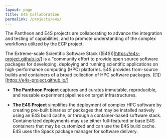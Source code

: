 ```yaml
---
layout: page
title: E4S Collaboration 
permalink: /projects/e4s/
---
```


The Pantheon and E4S projects are collaborating to advance the integration and testing of capabilities, and to promote understanding of the complex workflows utilized by the ECP project.

The Extreme-scale Scientific Software Stack ((E4S))[https://e4s-project.github.io/] is a "community effort to provide open source software packages for developing, deploying and running scientific applications on high-performance computing (HPC) platforms. E4S provides from-source builds and containers of a broad collection of HPC software packages. ([1])[https://e4s-project.github.io/]

- **The Pantheon Project** captures and curates immutable, reproducible, and reusable experiment pipelines on target infrastructures.

- **The E4S Project** simplifies the deployment of complex HPC software by creating pre-built binaries of packages that may be installed natively using an E4S build cache, or through a container-based software stack. Containerized deployments may use either full-featured or base E4S containers that may be customized and can use the E4S build cache. E4S uses the Spack package manager for software delivery. 


